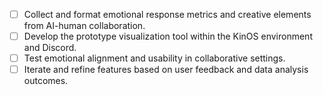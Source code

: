 - [ ] Collect and format emotional response metrics and creative elements from AI-human collaboration.
- [ ] Develop the prototype visualization tool within the KinOS environment and Discord.
- [ ] Test emotional alignment and usability in collaborative settings.
- [ ] Iterate and refine features based on user feedback and data analysis outcomes.